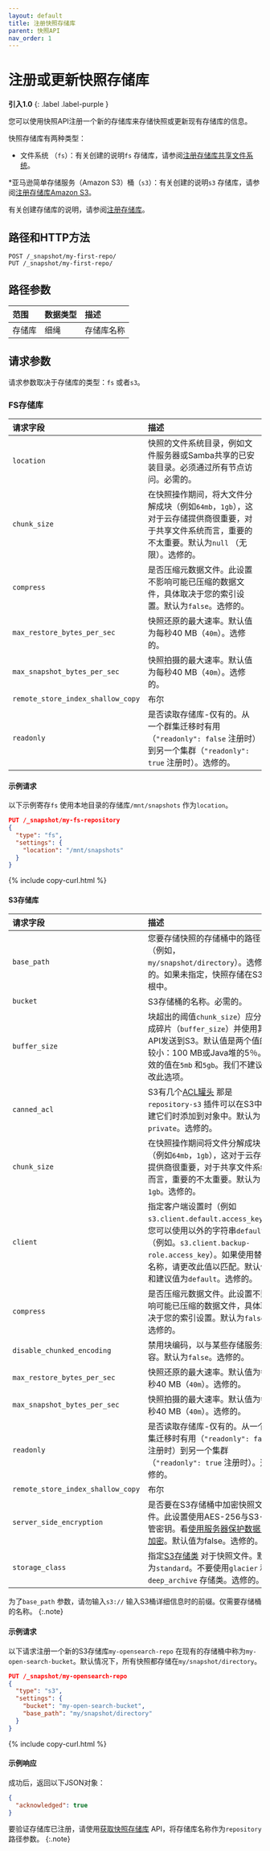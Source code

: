 ```yaml
---
layout: default
title: 注册快照存储库
parent: 快照API
nav_order: 1
---
```


# 注册或更新快照存储库
**引入1.0**
{: .label .label-purple }

您可以使用快照API注册一个新的存储库来存储快照或更新现有存储库的信息。

快照存储库有两种类型：

* 文件系统 （`fs`）：有关创建的说明`fs` 存储库，请参阅[注册存储库共享文件系统]({{site.url}}{{site.baseurl}}/tuning-your-cluster/availability-and-recovery/snapshots/snapshot-restore/#shared-file-system)。

*亚马逊简单存储服务（Amazon S3）桶（`s3`）：有关创建的说明`s3` 存储库，请参阅[注册存储库Amazon S3]({{site.url}}{{site.baseurl}}/tuning-your-cluster/availability-and-recovery/snapshots/snapshot-restore/#amazon-s3)。

有关创建存储库的说明，请参阅[注册存储库]({{site.url}}{{site.baseurl}}/opensearch/snapshots/snapshot-restore#register-repository)。

## 路径和HTTP方法

```
POST /_snapshot/my-first-repo/ 
PUT /_snapshot/my-first-repo/
```

## 路径参数

范围| 数据类型| 描述
:--- | :--- | :---
存储库| 细绳| 存储库名称|

## 请求参数

请求参数取决于存储库的类型：`fs` 或者`s3`。

### FS存储库

请求字段| 描述
:--- | :---
`location` | 快照的文件系统目录，例如文件服务器或Samba共享的已安装目录。必须通过所有节点访问。必需的。
`chunk_size` | 在快照操作期间，将大文件分解成块（例如`64mb`，`1gb`），这对于云存储提供商很重要，对于共享文件系统而言，重要的不太重要。默认为`null` （无限）。选修的。
`compress` | 是否压缩元数据文件。此设置不影响可能已压缩的数据文件，具体取决于您的索引设置。默认为`false`。选修的。
`max_restore_bytes_per_sec` | 快照还原的最大速率。默认值为每秒40 MB（`40m`）。选修的。
`max_snapshot_bytes_per_sec` | 快照拍摄的最大速率。默认值为每秒40 MB（`40m`）。选修的。
`remote_store_index_shallow_copy` | 布尔| 确定是否将远程存储索引的快照捕获为浅副本。默认为`false`。
`readonly` | 是否读取存储库-仅有的。从一个群集迁移时有用（`"readonly": false` 注册时）到另一个集群（`"readonly": true` 注册时）。选修的。

#### 示例请求

以下示例寄存`fs` 使用本地目录的存储库`/mnt/snapshots` 作为`location`。

```json
PUT /_snapshot/my-fs-repository
{
  "type": "fs",
  "settings": {
    "location": "/mnt/snapshots"
  }
}
```
{% include copy-curl.html %}

#### S3存储库

请求字段| 描述
:--- | :---
`base_path` | 您要存储快照的存储桶中的路径（例如，`my/snapshot/directory`）。选修的。如果未指定，快照存储在S3桶根中。
`bucket` | S3存储桶的名称。必需的。
`buffer_size` | 块超出的阈值`chunk_size`）应分解成碎片（`buffer_size`）并使用其他API发送到S3。默认值是两个值的较小：100 MB或Java堆的5％。有效的值在`5mb` 和`5gb`。我们不建议更改此选项。
`canned_acl` | S3有几个[ACL罐头](https://docs.aws.amazon.com/AmazonS3/latest/dev/acl-overview.html#canned-acl) 那是`repository-s3` 插件可以在S3中创建它们时添加到对象中。默认为`private`。选修的。
`chunk_size` | 在快照操作期间将文件分解成块（例如`64mb`，`1gb`），这对于云存储提供商很重要，对于共享文件系统而言，重要的不太重要。默认为`1gb`。选修的。
`client` | 指定客户端设置时（例如`s3.client.default.access_key`），您可以使用以外的字符串`default` （例如。`s3.client.backup-role.access_key`）。如果使用替代名称，请更改此值以匹配。默认值和建议值为`default`。选修的。
`compress` | 是否压缩元数据文件。此设置不影响可能已压缩的数据文件，具体取决于您的索引设置。默认为`false`。选修的。
`disable_chunked_encoding` | 禁用块编码，以与某些存储服务兼容。默认为`false`。选修的。
`max_restore_bytes_per_sec` | 快照还原的最大速率。默认值为每秒40 MB（`40m`）。选修的。
`max_snapshot_bytes_per_sec` | 快照拍摄的最大速率。默认值为每秒40 MB（`40m`）。选修的。
`readonly` | 是否读取存储库-仅有的。从一个群集迁移时有用（`"readonly": false` 注册时）到另一个集群（`"readonly": true` 注册时）。选修的。
`remote_store_index_shallow_copy` | 布尔| 远程存储索引的快照是否被捕获为浅副本。默认为`false`。
`server_side_encryption` | 是否要在S3存储桶中加密快照文件。此设置使用AES-256与S3-托管密钥。看[使用服务器保护数据-侧加密](https://docs.aws.amazon.com/AmazonS3/latest/dev/serv-side-encryption.html)。默认值为false。选修的。
`storage_class` | 指定[S3存储类](https://docs.aws.amazon.com/AmazonS3/latest/dev/storage-class-intro.html) 对于快照文件。默认为`standard`。不要使用`glacier` 和`deep_archive` 存储类。选修的。

为了`base_path` 参数，请勿输入`s3://` 输入S3桶详细信息时的前缀。仅需要存储桶的名称。
{:.note}

#### 示例请求

以下请求注册一个新的S3存储库`my-opensearch-repo` 在现有的存储桶中称为`my-open-search-bucket`。默认情况下，所有快照都存储在`my/snapshot/directory`。

```json
PUT /_snapshot/my-opensearch-repo
{
  "type": "s3",
  "settings": {
    "bucket": "my-open-search-bucket",
    "base_path": "my/snapshot/directory"
  }
}
```
{% include copy-curl.html %}

#### 示例响应

成功后，返回以下JSON对象：

```json
{
  "acknowledged": true
}
```

要验证存储库已注册，请使用[获取快照存储库]({{site.url}}{{site.baseurl}}/api-reference/snapshots/get-snapshot-repository) API，将存储库名称作为`repository` 路径参数。
{:.note}

